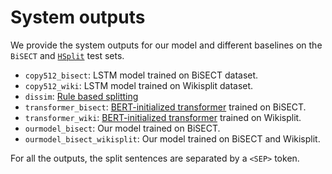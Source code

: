 # System outputs

We provide the system outputs for our model and different baselines on the ``BiSECT`` and [``HSplit``](https://github.com/eliorsulem/HSplit-corpus) test sets. 

- ``copy512_bisect``: LSTM model trained on BiSECT dataset.
- ``copy512_wiki``: LSTM model trained on Wikisplit dataset.
- ``dissim``: [Rule based splitting](https://github.com/Lambda-3/DicourseSimplification)
- ``transformer_bisect``: [BERT-initialized transformer](https://github.com/mounicam/neural_splitter/) trained on BiSECT.
- ``transformer_wiki``: [BERT-initialized transformer](https://github.com/mounicam/neural_splitter/) trained on Wikisplit.
- ``ourmodel_bisect``: Our model trained on BiSECT.
- ``ourmodel_bisect_wikisplit``: Our model trained on BiSECT and Wikisplit.

For all the outputs, the split sentences are separated by a ``<SEP>`` token.
